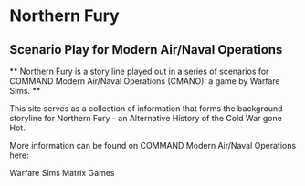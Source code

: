 ---
---

# Northern Fury

## Scenario Play for Modern Air/Naval Operations

** Northern Fury is a story line played out in a series of scenarios for COMMAND Modern Air/Naval Operations (CMANO): a game by Warfare Sims. **

This site serves as a collection of information that forms the background storyline for Northern Fury - an Alternative History of the Cold War gone Hot.

More information can be found on COMMAND Modern Air/Naval Operations here:

Warfare Sims
Matrix Games
